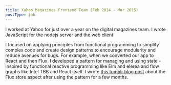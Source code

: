 ```yaml
---
title: Yahoo Magazines Frontend Team (Feb 2014 - Mar 2015)
postType: job
---
```


I worked at Yahoo for just over a year on the digital magazines team.
I wrote JavaScript for the nodejs server and the web client.

I focused on applying principles from functional programming to simplify complex code and create design patterns to encourage modularity and reduce avenues for bugs.
For example, when we converted our app to React and then Flux, I developed a pattern for managing and using state - inspired by functional reactive programming like Elm and elerea and flow graphs like Intel TBB and React itself. I wrote [this tumblr blog post](http://ublubu.tumblr.com/post/109544244542/a-reactive-perspective-on-flux) about the Flux store aspect after using the pattern for a few months.
